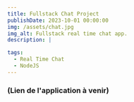 ```yaml
---
title: Fullstack Chat Project
publishDate: 2023-10-01 00:00:00
img: /assets/chat.jpg
img_alt: Fullstack real time chat app.
description: |

tags:
  - Real Time Chat
  - NodeJS
---
```


### (Lien de l'application à venir)

